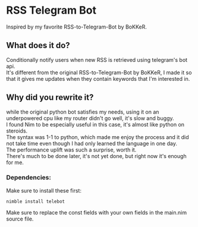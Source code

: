 # RSS Telegram Bot
 Inspired by my favorite RSS-to-Telegram-Bot by BoKKeR.
 

## What does it do?
 Conditionally notify users when new RSS is retrieved using telegram's bot api. \
 It's different from the original RSS-to-Telegram-Bot by BoKKeR, I made it so that it gives me updates when they contain keywords that I'm interested in.

## Why did you rewrite it?
 while the original python bot satisfies my needs, using it on an underpowered cpu like my router didn't go well, it's slow and buggy. \
 I found Nim to be especially useful in this case, it's almost like python on steroids. \
 The syntax was 1-1 to python, which made me enjoy the process and it did not take time even though I had only learned the language in one day. \
 The performance uplift was such a surprise, worth it. \
 There's much to be done later, it's not yet done, but right now it's enough for me.

### Dependencies:
Make sure to install these first:
```
nimble install telebot 
```
Make sure to replace the const fields with your own fields in the main.nim source file.
